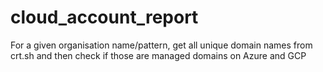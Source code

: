 # cloud_account_report
For a given organisation name/pattern, get all unique domain names from crt.sh and then check if those are managed domains on Azure and GCP
